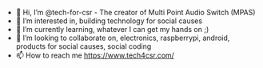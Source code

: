 - 👋 Hi, I’m @tech-for-csr - The creator of Multi Point Audio Switch (MPAS)
- 👀 I’m interested in, building technology for social causes 
- 🌱 I’m currently learning, whatever I can get my hands on ;)
- 💞️ I’m looking to collaborate on, electronics, raspberrypi, android, products for social causes, social coding
- 📫 How to reach me https://www.tech4csr.com/

<!---
tech-for-csr/tech-for-csr is a ✨ special ✨ repository because its `README.md` (this file) appears on your GitHub profile.
You can click the Preview link to take a look at your changes.
--->
